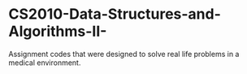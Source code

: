 # CS2010-Data-Structures-and-Algorithms-II-
Assignment codes that were designed to solve real life problems in a medical environment.
